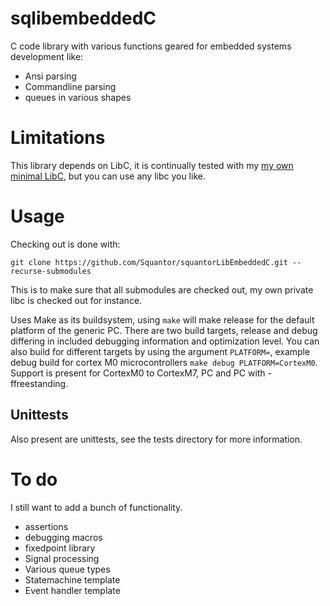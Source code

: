 # sqlibembeddedC
C code library with various functions geared for embedded systems development like:
* Ansi parsing
* Commandline parsing
* queues in various shapes
# Limitations
This library depends on LibC, it is continually tested with my [my own minimal LibC](https://github.com/Squantor/squantorLibC), but you can use any libc you like.
# Usage
Checking out is done with:
```
git clone https://github.com/Squantor/squantorLibEmbeddedC.git --recurse-submodules
```
This is to make sure that all submodules are checked out, my own private libc is checked out for instance.

Uses Make as its buildsystem, using ```make``` will make release for the default platform of the generic PC. There are two build targets, release and debug differing in included debugging information and optimization level. You can also build for different targets by using the argument ```PLATFORM=```, example debug build for cortex M0 microcontrollers ```make debug PLATFORM=CortexM0```. Support is present for CortexM0 to CortexM7, PC and PC with -ffreestanding.
## Unittests
Also present are unittests, see the tests directory for more information.
# To do
I still want to add a bunch of functionality.
* assertions
* debugging macros
* fixedpoint library
* Signal processing
* Various queue types
* Statemachine template
* Event handler template